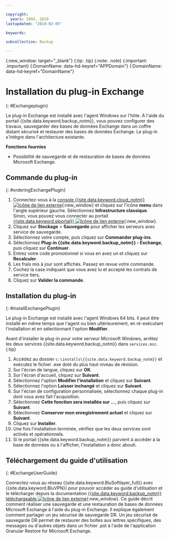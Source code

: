 ```yaml
---

copyright:
  years: 1994, 2019
lastupdated: "2019-02-05"

keywords:

subcollection: Backup

---
```

{:new_window: target="_blank"}
{:tip: .tip}
{:note: .note}
{:important: .important}
{:DomainName: data-hd-keyref="APPDomain"}
{:DomainName: data-hd-keyref="DomainName"}

# Installation du plug-in Exchange
{: #Exchangeplugin}

Le plug-in Exchange est installé avec l'agent Windows sur l'hôte. A l'aide du portail {{site.data.keyword.backup_notm}}, vous pouvez configurer des travaux, sauvegarder des bases de données Exchange dans un coffre distant sécurisé et restaurer des bases de données Exchange. Le plug-in s'intègre dans l'architecture existante.

**Fonctions fournies**

- Possibilité de sauvegarde et de restauration de bases de données Microsoft Exchange.

## Commande du plug-in
{: #orderingExchangePlugin}

1. Connectez-vous à la [console {{site.data.keyword.cloud_notm}} ![Icône de lien externe](../../icons/launch-glyph.svg "Icône de lien externe")](https://{DomainName}){:new_window} et cliquez sur l'icône **menu** dans l'angle supérieur gauche. Sélectionnez **Infrastructure classique**.<br/>
   Sinon, vous pouvez vous connecter au portail [{{site.data.keyword.slportal}} ![Icône de lien externe](../../icons/launch-glyph.svg "Icône de lien externe")](https://control.softlayer.com/){:new_window}.
2. Cliquez sur **Stockage** > **Sauvegarde** pour afficher les serveurs avec service de sauvegarde.
3. Sélectionnez votre compte, puis cliquez sur **Commander plug-ins**.
4. Sélectionnez **Plug-in {{site.data.keyword.backup_notm}} - Exchange**, puis cliquez sur **Continuer**.
5. Entrez votre code promotionnel si vous en avez un et cliquez sur **Recalculer**.
6. Les frais mis à jour sont affichés. Passez en revue votre commande.
7. Cochez la case indiquant que vous avez lu et accepté les contrats de service tiers.
8. Cliquez sur **Valider la commande**.

## Installation du plug-in
{: #installExchangePlugin}

Le plug-in Exchange est installé avec l'agent Windows 64 bits. Il peut être installé en même temps que l'agent ou bien ultérieurement, en ré-exécutant l'installation et en sélectionnant l'option **Modifier**.

Avant d'installer le plug-in pour votre serveur Microsoft Windows, arrêtez les deux services {{site.data.keyword.backup_notm}} dans `services.msc`.
{:tip}

1. Accédez au dossier `c:\installs\{{site.data.keyword.backup_notm}}` et exécutez le fichier .exe doté du plus haut niveau de révision.
2. Sur l'écran de langue, cliquez sur **OK**.
3. Sur l'écran d'accueil, cliquez sur **Suivant**.
4. Sélectionnez l'option **Modifier l'installation** et cliquez sur **Suivant**.
5. Sélectionnez l'option **Laisser inchangé** et cliquez sur **Suivant**.
6. Sur l'écran de configuration personnalisée, sélectionnez chaque plug-in dont vous avez fait l'acquisition.
7. Sélectionnez **Cette fonction sera installée sur ...**, puis cliquez sur **Suivant**.
8. Sélectionnez **Conserver mon enregistrement actuel** et cliquez sur **Suivant**.
9. Cliquez sur **Installer**.
10. Une fois l'installation terminée, vérifiez que les deux services sont activés et opérationnels.
11. Si le portail {{site.data.keyword.backup_notm}} parvient à accéder à la base de données ou à l'afficher, l'installation a donc abouti.

## Téléchargement du guide d'utilisation
{: #ExchangeUserGuide}

Connectez-vous au réseau {{site.data.keyword.BluSoftlayer_full}} avec {{site.data.keyword.BluVPN}} pour pouvoir accéder au guide d'utilisation et le télécharger depuis la documentation [{{site.data.keyword.backup_notm}} téléchargeable ![Icône de lien externe](../../icons/launch-glyph.svg "Icône de lien externe")](http://downloads.service.softlayer.com/evault/Documentation/){:new_window}. Ce guide décrit comment réaliser une sauvegarde et une restauration de bases de données Microsoft Exchange à l'aide du plug-in Exchange. Il explique également comment partager un jeu sécurisé de sauvegarde DR. Un jeu sécurisé de sauvegarde DR permet de restaurer des boîtes aux lettres spécifiques, des messages ou d'autres objets dans un fichier .pst à l'aide de l'application Granular Restore for Microsoft Exchange.
